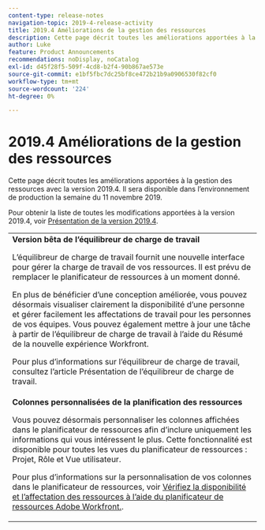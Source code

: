 ```yaml
---
content-type: release-notes
navigation-topic: 2019-4-release-activity
title: 2019.4 Améliorations de la gestion des ressources
description: Cette page décrit toutes les améliorations apportées à la gestion des ressources avec la version 2019.4. Il sera disponible dans l’environnement de production la semaine du 11 novembre 2019.
author: Luke
feature: Product Announcements
recommendations: noDisplay, noCatalog
exl-id: d45f28f5-509f-4cd8-b2f4-90b867ae573e
source-git-commit: e1bf5fbc7dc25bf8ce472b21b9a0906530f82cf0
workflow-type: tm+mt
source-wordcount: '224'
ht-degree: 0%

---
```


# 2019.4 Améliorations de la gestion des ressources

Cette page décrit toutes les améliorations apportées à la gestion des ressources avec la version 2019.4. Il sera disponible dans l’environnement de production la semaine du 11 novembre 2019.

Pour obtenir la liste de toutes les modifications apportées à la version 2019.4, voir [Présentation de la version 2019.4](../../../../product-announcements/product-releases/quarterly-release-archive/2019.4-release-activity/2019-4-release-activity-overview.md).

<table style="table-layout:auto"> 
 <col> 
 <tbody> 
  <tr> 
   <td><strong>Version bêta de l’équilibreur de charge de travail</strong> <p>L’équilibreur de charge de travail fournit une nouvelle interface pour gérer la charge de travail de vos ressources. Il est prévu de remplacer le planificateur de ressources à un moment donné.</p> <p>En plus de bénéficier d’une conception améliorée, vous pouvez désormais visualiser clairement la disponibilité d’une personne et gérer facilement les affectations de travail pour les personnes de vos équipes. Vous pouvez également mettre à jour une tâche à partir de l’équilibreur de charge de travail à l’aide du Résumé de la nouvelle expérience Workfront.</p> <p>Pour plus d’informations sur l’équilibreur de charge de travail, consultez l’article Présentation de l’équilibreur de charge de travail.</p> </td> 
  </tr> 
  <tr> 
   <td><strong>Colonnes personnalisées de la planification des ressources</strong> <p>Vous pouvez désormais personnaliser les colonnes affichées dans le planificateur de ressources afin d’inclure uniquement les informations qui vous intéressent le plus. Cette fonctionnalité est disponible pour toutes les vues du planificateur de ressources : Projet, Rôle et Vue utilisateur.</p> <p>Pour plus d’informations sur la personnalisation de vos colonnes dans le planificateur de ressources, voir <a href="../../../../resource-mgmt/resource-planning/resource-availability-allocation-resource-planner.md" class="MCXref xref" xrefformat="{para}">Vérifiez la disponibilité et l’affectation des ressources à l’aide du planificateur de ressources Adobe Workfront.</a>.</p> </td> 
  </tr> 
 </tbody> 
</table>
